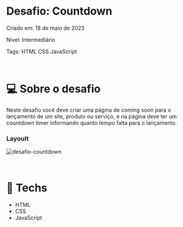 # Desafio: Countdown
<p>Criado em: 18 de maio de 2023</p>
<p>Nível: Intermediário </p>
<p>Tags: HTML CSS JavaScript </p>

<br>

# 💻 Sobre o desafio
<p> Neste desafio você deve criar uma página de coming soon para o lançamento de um site, produto ou serviço, e na página deve ter um countdown timer informando quanto tempo falta para o lançamento. </p>

<h3> Layoult </h3>

![desafio-countdown](https://github.com/Ricardo962/countdown/assets/114768556/c3c17b19-1b1b-489b-82ba-5f79573e7344)

<br>

# 🚀 Techs
 - HTML
 - CSS
 - JavaScript
